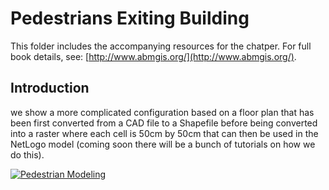 # Pedestrians Exiting Building

This folder includes the accompanying resources for the chatper. For full book details, see: [http://www.abmgis.org/](http://www.abmgis.org/).

## Introduction

we show a more complicated configuration based on a floor plan that has been first converted from a CAD file to a Shapefile  before being converted into a raster where each cell is 50cm by 50cm that can then be used in the NetLogo model (coming soon there will be a bunch of tutorials on how we do this).

[![Pedestrian Modeling](http://img.youtube.com/vi/fxbLDoDUR5g/0.jpg)](http://www.youtube.com/watch?v=fxbLDoDUR5g "Pedestrian Modeling")